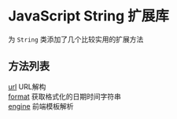 # JavaScript String 扩展库

为 `String` 类添加了几个比较实用的扩展方法

## 方法列表
[url](https://github.com/jiangbai333/Common-tools/wiki/url "url Wiki") URL解构  
[format](https://github.com/jiangbai333/Common-tools/wiki/format "format Wiki") 获取格式化的日期时间字符串  
[engine](https://github.com/jiangbai333/Common-tools/wiki/engine "engine Wiki") 前端模板解析



